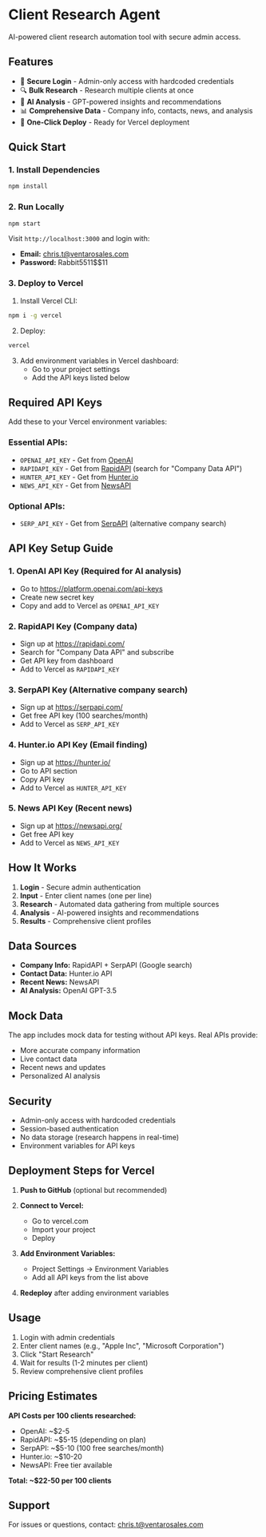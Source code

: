 # Client Research Agent

AI-powered client research automation tool with secure admin access.

## Features

- 🔐 **Secure Login** - Admin-only access with hardcoded credentials
- 🔍 **Bulk Research** - Research multiple clients at once
- 🤖 **AI Analysis** - GPT-powered insights and recommendations
- 📊 **Comprehensive Data** - Company info, contacts, news, and analysis
- 🚀 **One-Click Deploy** - Ready for Vercel deployment

## Quick Start

### 1. Install Dependencies
```bash
npm install
```

### 2. Run Locally
```bash
npm start
```

Visit `http://localhost:3000` and login with:
- **Email:** chris.t@ventarosales.com
- **Password:** Rabbit5511$$11

### 3. Deploy to Vercel

1. Install Vercel CLI:
```bash
npm i -g vercel
```

2. Deploy:
```bash
vercel
```

3. Add environment variables in Vercel dashboard:
   - Go to your project settings
   - Add the API keys listed below

## Required API Keys

Add these to your Vercel environment variables:

### Essential APIs:
- `OPENAI_API_KEY` - Get from [OpenAI](https://platform.openai.com/api-keys)
- `RAPIDAPI_KEY` - Get from [RapidAPI](https://rapidapi.com/) (search for "Company Data API")
- `HUNTER_API_KEY` - Get from [Hunter.io](https://hunter.io/api)
- `NEWS_API_KEY` - Get from [NewsAPI](https://newsapi.org/)

### Optional APIs:
- `SERP_API_KEY` - Get from [SerpAPI](https://serpapi.com/) (alternative company search)

## API Key Setup Guide

### 1. OpenAI API Key (Required for AI analysis)
- Go to https://platform.openai.com/api-keys
- Create new secret key
- Copy and add to Vercel as `OPENAI_API_KEY`

### 2. RapidAPI Key (Company data)
- Sign up at https://rapidapi.com/
- Search for "Company Data API" and subscribe
- Get API key from dashboard
- Add to Vercel as `RAPIDAPI_KEY`

### 3. SerpAPI Key (Alternative company search)
- Sign up at https://serpapi.com/
- Get free API key (100 searches/month)
- Add to Vercel as `SERP_API_KEY`

### 4. Hunter.io API Key (Email finding)
- Sign up at https://hunter.io/
- Go to API section
- Copy API key
- Add to Vercel as `HUNTER_API_KEY`

### 5. News API Key (Recent news)
- Sign up at https://newsapi.org/
- Get free API key
- Add to Vercel as `NEWS_API_KEY`

## How It Works

1. **Login** - Secure admin authentication
2. **Input** - Enter client names (one per line)
3. **Research** - Automated data gathering from multiple sources
4. **Analysis** - AI-powered insights and recommendations
5. **Results** - Comprehensive client profiles

## Data Sources

- **Company Info:** RapidAPI + SerpAPI (Google search)
- **Contact Data:** Hunter.io API
- **Recent News:** NewsAPI
- **AI Analysis:** OpenAI GPT-3.5

## Mock Data

The app includes mock data for testing without API keys. Real APIs provide:
- More accurate company information
- Live contact data
- Recent news and updates
- Personalized AI analysis

## Security

- Admin-only access with hardcoded credentials
- Session-based authentication
- No data storage (research happens in real-time)
- Environment variables for API keys

## Deployment Steps for Vercel

1. **Push to GitHub** (optional but recommended)
2. **Connect to Vercel:**
   - Go to vercel.com
   - Import your project
   - Deploy

3. **Add Environment Variables:**
   - Project Settings → Environment Variables
   - Add all API keys from the list above

4. **Redeploy** after adding environment variables

## Usage

1. Login with admin credentials
2. Enter client names (e.g., "Apple Inc", "Microsoft Corporation")
3. Click "Start Research"
4. Wait for results (1-2 minutes per client)
5. Review comprehensive client profiles

## Pricing Estimates

**API Costs per 100 clients researched:**
- OpenAI: ~$2-5
- RapidAPI: ~$5-15 (depending on plan)
- SerpAPI: ~$5-10 (100 free searches/month)
- Hunter.io: ~$10-20
- NewsAPI: Free tier available

**Total: ~$22-50 per 100 clients**

## Support

For issues or questions, contact: chris.t@ventarosales.com